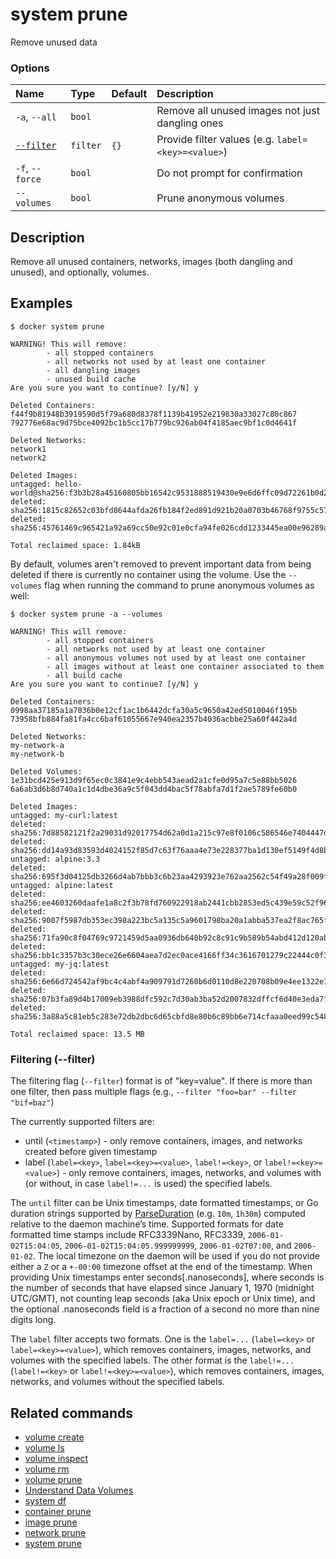 # system prune

<!---MARKER_GEN_START-->
Remove unused data

### Options

| Name                  | Type     | Default | Description                                        |
|:----------------------|:---------|:--------|:---------------------------------------------------|
| `-a`, `--all`         | `bool`   |         | Remove all unused images not just dangling ones    |
| [`--filter`](#filter) | `filter` | `{}`    | Provide filter values (e.g. `label=<key>=<value>`) |
| `-f`, `--force`       | `bool`   |         | Do not prompt for confirmation                     |
| `--volumes`           | `bool`   |         | Prune anonymous volumes                            |


<!---MARKER_GEN_END-->

## Description

Remove all unused containers, networks, images (both dangling and unused),
and optionally, volumes.

## Examples

```console
$ docker system prune

WARNING! This will remove:
        - all stopped containers
        - all networks not used by at least one container
        - all dangling images
        - unused build cache
Are you sure you want to continue? [y/N] y

Deleted Containers:
f44f9b81948b3919590d5f79a680d8378f1139b41952e219830a33027c80c867
792776e68ac9d75bce4092bc1b5cc17b779bc926ab04f4185aec9bf1c0d4641f

Deleted Networks:
network1
network2

Deleted Images:
untagged: hello-world@sha256:f3b3b28a45160805bb16542c9531888519430e9e6d6ffc09d72261b0d26ff74f
deleted: sha256:1815c82652c03bfd8644afda26fb184f2ed891d921b20a0703b46768f9755c57
deleted: sha256:45761469c965421a92a69cc50e92c01e0cfa94fe026cdd1233445ea00e96289a

Total reclaimed space: 1.84kB
```

By default, volumes aren't removed to prevent important data from being
deleted if there is currently no container using the volume. Use the `--volumes`
flag when running the command to prune anonymous volumes as well:

```console
$ docker system prune -a --volumes

WARNING! This will remove:
        - all stopped containers
        - all networks not used by at least one container
        - all anonymous volumes not used by at least one container
        - all images without at least one container associated to them
        - all build cache
Are you sure you want to continue? [y/N] y

Deleted Containers:
0998aa37185a1a7036b0e12cf1ac1b6442dcfa30a5c9650a42ed5010046f195b
73958bfb884fa81fa4cc6baf61055667e940ea2357b4036acbbe25a60f442a4d

Deleted Networks:
my-network-a
my-network-b

Deleted Volumes:
1e31bcd425e913d9f65ec0c3841e9c4ebb543aead2a1cfe0d95a7c5e88bb5026
6a6ab3d6b8d740a1c1d4dbe36a9c5f043dd4bac5f78abfa7d1f2ae5789fe60b0

Deleted Images:
untagged: my-curl:latest
deleted: sha256:7d88582121f2a29031d92017754d62a0d1a215c97e8f0106c586546e7404447d
deleted: sha256:dd14a93d83593d4024152f85d7c63f76aaa4e73e228377ba1d130ef5149f4d8b
untagged: alpine:3.3
deleted: sha256:695f3d04125db3266d4ab7bbb3c6b23aa4293923e762aa2562c54f49a28f009f
untagged: alpine:latest
deleted: sha256:ee4603260daafe1a8c2f3b78fd760922918ab2441cbb2853ed5c439e59c52f96
deleted: sha256:9007f5987db353ec398a223bc5a135c5a9601798ba20a1abba537ea2f8ac765f
deleted: sha256:71fa90c8f04769c9721459d5aa0936db640b92c8c91c9b589b54abd412d120ab
deleted: sha256:bb1c3357b3c30ece26e6604aea7d2ec0ace4166ff34c3616701279c22444c0f3
untagged: my-jq:latest
deleted: sha256:6e66d724542af9bc4c4abf4a909791d7260b6d0110d8e220708b09e4ee1322e1
deleted: sha256:07b3fa89d4b17009eb3988dfc592c7d30ab3ba52d2007832dffcf6d40e3eda7f
deleted: sha256:3a88a5c81eb5c283e72db2dbc6d65cbfd8e80b6c89bb6e714cfaaa0eed99c548

Total reclaimed space: 13.5 MB
```

### <a name="filter"></a> Filtering (--filter)

The filtering flag (`--filter`) format is of "key=value". If there is more
than one filter, then pass multiple flags (e.g., `--filter "foo=bar" --filter "bif=baz"`)

The currently supported filters are:

* until (`<timestamp>`) - only remove containers, images, and networks created before given timestamp
* label (`label=<key>`, `label=<key>=<value>`, `label!=<key>`, or `label!=<key>=<value>`) - only remove containers, images, networks, and volumes with (or without, in case `label!=...` is used) the specified labels.

The `until` filter can be Unix timestamps, date formatted
timestamps, or Go duration strings supported by [ParseDuration](https://pkg.go.dev/time#ParseDuration) (e.g. `10m`, `1h30m`) computed
relative to the daemon machine’s time. Supported formats for date
formatted time stamps include RFC3339Nano, RFC3339, `2006-01-02T15:04:05`,
`2006-01-02T15:04:05.999999999`, `2006-01-02T07:00`, and `2006-01-02`. The local
timezone on the daemon will be used if you do not provide either a `Z` or a
`+-00:00` timezone offset at the end of the timestamp. When providing Unix
timestamps enter seconds[.nanoseconds], where seconds is the number of seconds
that have elapsed since January 1, 1970 (midnight UTC/GMT), not counting leap
seconds (aka Unix epoch or Unix time), and the optional .nanoseconds field is a
fraction of a second no more than nine digits long.

The `label` filter accepts two formats. One is the `label=...` (`label=<key>` or `label=<key>=<value>`),
which removes containers, images, networks, and volumes with the specified labels. The other
format is the `label!=...` (`label!=<key>` or `label!=<key>=<value>`), which removes
containers, images, networks, and volumes without the specified labels.

## Related commands

* [volume create](volume_create.md)
* [volume ls](volume_ls.md)
* [volume inspect](volume_inspect.md)
* [volume rm](volume_rm.md)
* [volume prune](volume_prune.md)
* [Understand Data Volumes](https://docs.docker.com/storage/volumes/)
* [system df](system_df.md)
* [container prune](container_prune.md)
* [image prune](image_prune.md)
* [network prune](network_prune.md)
* [system prune](system_prune.md)
